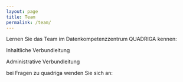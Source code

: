 ```yaml
---
layout: page
title: Team
permalink: /team/
---
```


Lernen Sie das Team im Datenkompetenzzentrum QUADRIGA kennen:

Inhaltliche Verbundleitung

Administrative Verbundleitung

bei Fragen zu quadriga wenden Sie sich an:
